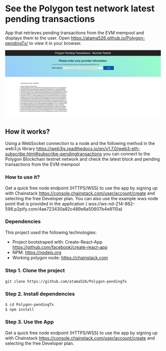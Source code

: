 # See the Polygon test network latest pending transactions

App that retrieves pending transactions from the EVM mempool and displays them to the user.
Open https://atama526.github.io/Polygon-pendingTx/ to view it in your browser.

![Algorithm schema](./public/Image.PNG)

## How it works?

Using a WebSocket connection to a node and the following method in the web3.js library https://web3js.readthedocs.io/en/v1.7.0/web3-eth-subscribe.html#subscribe-pendingtransactions you can connect to the Polygon Blockchain testnet network and check the latest block and pending transactions from the EVM mempool

### How to use it? 

Get a quick free node endpoint (HTTPS/WSS) to use the app by signing up with Chainstack https://console.chainstack.com/user/account/create and selecting the free Developer plan.
You can also use the example wws node point that is provided in the application ( wss://ws-nd-214-862-598.p2pify.com/4ae723430a82c489e6a50607b4e8110a)
 
### Dependencies

This project used the following technologies: 

- Project bootstraped with: Create-React-App https://github.com/facebook/create-react-app
- NPM: https://nodejs.org
- Working polygon node: https://chainstack.com


### Step 1. Clone the project
`git clone https://github.com/atama526/Polygon-pendingTx`

### Step 2. Install dependencies
```
$ cd Polygon-pendingTx
$ npm install
```
### Step 3. Use the App
Get a quick free node endpoint (HTTPS/WSS) to use the app by signing up with Chainstack https://console.chainstack.com/user/account/create and selecting the free Developer plan.

